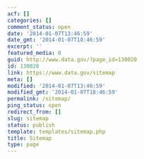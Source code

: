 ```yaml
---
acf: []
categories: []
comment_status: open
date: '2014-01-07T13:46:59'
date_gmt: '2014-01-07T18:46:59'
excerpt: ''
featured_media: 0
guid: http://www.data.gov/?page_id=130020
id: 130020
link: https://www.data.gov/sitemap
meta: []
modified: '2014-01-07T13:46:59'
modified_gmt: '2014-01-07T18:46:59'
permalink: /sitemap/
ping_status: open
redirect_from: []
slug: sitemap
status: publish
template: templates/sitemap.php
title: Sitemap
type: page
---
```


